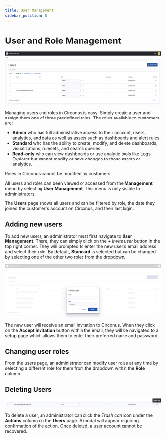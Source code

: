 ```yaml
---
title: User Management
sidebar_position: 8
---
```


# User and Role Management

![User Management](./img/user-management.png)

Managing users and roles in Circonus is easy. Simply create a user and assign them one of three predefined roles. The roles available to customers are:

- **Admin** who has full administrative access to their account, users, analytics, and data as well as assets such as dashboards and alert rules.
- **Standard** who has the ability to create, modify, and delete dashboards, visualizations, rulesets, and search queries.
- **Read-only** who can view dashboards or use analytic tools like Logs Explorer but cannot modify or save changes to those assets or analytics.

Roles in Circonus cannot be modified by customers.

All users and roles can been viewed or accessed from the **Management** menu by selecting **User Management**. This menu is only visible to administrators.

The **Users** page shows all users and can be filtered by role, the date they joined the customer's account on Circonus, and their last login.

## Adding new users

To add new users, an administrator must first navigate to **User Management**. There, they can simply click on the _+ Invite user_ button in the top right corner. They will prompted to enter the new user's email address and select their role. By default, **Standard** is selected but can be changed by selecting one of the other two roles from the dropdown.

![User Management](./img/user-management_invite_user.png)

The new user will receive an email invitation to Circonus. When they click on the **Accept Invitation** button within the email, they will be navigated to a setup page which allows them to enter their preferred name and password.

## Changing user roles

From the users page, an administrator can modify user roles at any time by selecting a different role for them from the dropdown within the **Role** column.

## Deleting Users

![User Management](./img/user-management_delete_user.png)

To delete a user, an administrator can click the _Trash can_ icon under the **Actions** column on the **Users** page. A modal will appear requiring confirmation of the action. Once deleted, a user account cannot be recovered.
